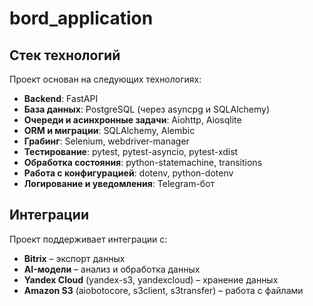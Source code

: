 # bord_application




## Стек технологий
Проект основан на следующих технологиях:
- **Backend**: FastAPI
- **База данных**: PostgreSQL (через asyncpg и SQLAlchemy)
- **Очереди и асинхронные задачи**: Aiohttp, Aiosqlite
- **ORM и миграции**: SQLAlchemy, Alembic
- **Грабинг**: Selenium, webdriver-manager
- **Тестирование**: pytest, pytest-asyncio, pytest-xdist
- **Обработка состояния**: python-statemachine, transitions
- **Работа с конфигурацией**: dotenv, python-dotenv
- **Логирование и уведомления**: Telegram-бот

## Интеграции
Проект поддерживает интеграции с:
- **Bitrix** – экспорт данных
- **AI-модели** – анализ и обработка данных
- **Yandex Cloud** (yandex-s3, yandexcloud) – хранение данных
- **Amazon S3** (aiobotocore, s3client, s3transfer) – работа с файлами


